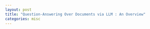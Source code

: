 ```yaml
---
layout: post
title: "Question-Answering Over Documents via LLM : An Overview"
categories: misc
---
```


